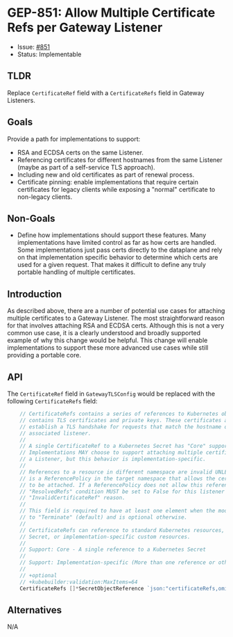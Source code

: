 # GEP-851: Allow Multiple Certificate Refs per Gateway Listener

* Issue: [#851](https://github.com/kubernetes-sigs/gateway-api/issues/851)
* Status: Implementable

## TLDR

Replace `CertificateRef` field with a `CertificateRefs` field in Gateway
Listeners.

## Goals

Provide a path for implementations to support:

* RSA and ECDSA certs on the same Listener.
* Referencing certificates for different hostnames from the same Listener (maybe
  as part of a self-service TLS approach).
* Including new and old certificates as part of renewal process.
* Certificate pinning: enable implementations that require certain certificates
  for legacy clients while exposing a "normal" certificate to non-legacy
  clients.

## Non-Goals

* Define how implementations should support these features. Many implementations
  have limited control as far as how certs are handled. Some implementations
  just pass certs directly to the dataplane and rely on that implementation
  specific behavior to determine which certs are used for a given request. That
  makes it difficult to define any truly portable handling of multiple
  certificates.

## Introduction

As described above, there are a number of potential use cases for attaching
multiple certificates to a Gateway Listener. The most straightforward reason for
that involves attaching RSA and ECDSA certs. Although this is not a very common
use case, it is a clearly understood and broadly supported example of why this
change would be helpful. This change will enable implementations to support
these more advanced use cases while still providing a portable core.

## API

The `CertificateRef` field in `GatewayTLSConfig` would be replaced with the
following `CertificateRefs` field:

```go
    // CertificateRefs contains a series of references to Kubernetes objects that
    // contains TLS certificates and private keys. These certificates are used to
    // establish a TLS handshake for requests that match the hostname of the
    // associated listener.
    //
    // A single CertificateRef to a Kubernetes Secret has "Core" support.
    // Implementations MAY choose to support attaching multiple certificates to
    // a Listener, but this behavior is implementation-specific.
    //
    // References to a resource in different namespace are invalid UNLESS there
    // is a ReferencePolicy in the target namespace that allows the certificate
    // to be attached. If a ReferencePolicy does not allow this reference, the
    // "ResolvedRefs" condition MUST be set to False for this listener with the
    // "InvalidCertificateRef" reason.
    //
    // This field is required to have at least one element when the mode is set
    // to "Terminate" (default) and is optional otherwise.
    //
    // CertificateRefs can reference to standard Kubernetes resources, i.e.
    // Secret, or implementation-specific custom resources.
    //
    // Support: Core - A single reference to a Kubernetes Secret
    //
    // Support: Implementation-specific (More than one reference or other resource types)
    //
    // +optional
    // +kubebuilder:validation:MaxItems=64
    CertificateRefs []*SecretObjectReference `json:"certificateRefs,omitempty"`
```

## Alternatives

N/A
